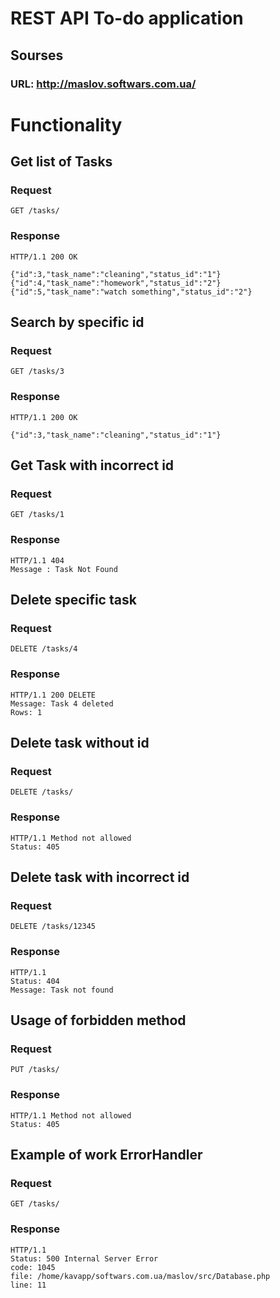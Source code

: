
# REST API To-do application
## Sourses

### URL: http://maslov.softwars.com.ua/

# Functionality


## Get list of Tasks

### Request

`GET /tasks/`

### Response

    HTTP/1.1 200 OK
    
    {"id":3,"task_name":"cleaning","status_id":"1"}
    {"id":4,"task_name":"homework","status_id":"2"}
    {"id":5,"task_name":"watch something","status_id":"2"}
    
## Search by specific id 

### Request

`GET /tasks/3`

### Response

    HTTP/1.1 200 OK

    {"id":3,"task_name":"cleaning","status_id":"1"}

## Get Task with incorrect id 

### Request

`GET /tasks/1`

### Response

    HTTP/1.1 404
    Message : Task Not Found 
    
## Delete specific task  

### Request

`DELETE /tasks/4`

### Response

    HTTP/1.1 200 DELETE
    Message: Task 4 deleted
    Rows: 1

## Delete task without id   

### Request

`DELETE /tasks/`

### Response

    HTTP/1.1 Method not allowed
    Status: 405 
    
## Delete task with incorrect id   

### Request

`DELETE /tasks/12345`

### Response

    HTTP/1.1
    Status: 404 
    Message: Task not found 
    
## Usage of forbidden method    

### Request

`PUT /tasks/`

### Response

    HTTP/1.1 Method not allowed
    Status: 405 
      
 ## Example of work ErrorHandler  

### Request

`GET /tasks/`

### Response

    HTTP/1.1
    Status: 500 Internal Server Error
    code: 1045
    file: /home/kavapp/softwars.com.ua/maslov/src/Database.php
    line: 11
   

